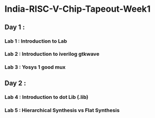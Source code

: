 
# India-RISC-V-Chip-Tapeout-Week1

## Day 1 :
### Lab 1 : Introduction to Lab
### Lab 2 : Introduction to iverilog gtkwave
### Lab 3 : Yosys 1 good mux

## Day 2 :
### Lab 4 : Introduction to dot Lib (.lib)
### Lab 5 : Hierarchical Synthesis vs Flat Synthesis
